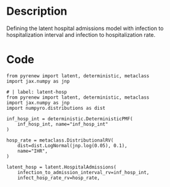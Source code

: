 # Description
Defining the latent hospital admissions model with infection to hospitalization interval and infection to hospitalization rate.

# Code
```
from pyrenew import latent, deterministic, metaclass
import jax.numpy as jnp

# | label: latent-hosp
from pyrenew import latent, deterministic, metaclass
import jax.numpy as jnp
import numpyro.distributions as dist

inf_hosp_int = deterministic.DeterministicPMF(
    inf_hosp_int, name="inf_hosp_int"
)

hosp_rate = metaclass.DistributionalRV(
    dist=dist.LogNormal(jnp.log(0.05), 0.1),
    name="IHR",
)

latent_hosp = latent.HospitalAdmissions(
    infection_to_admission_interval_rv=inf_hosp_int,
    infect_hosp_rate_rv=hosp_rate,

```
